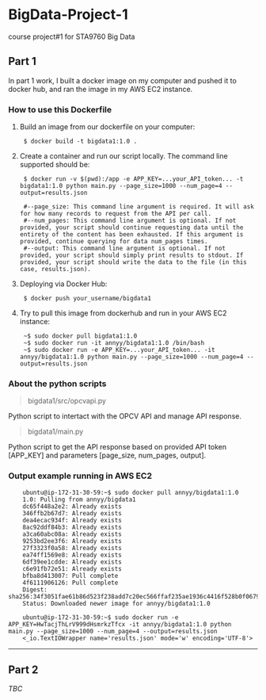 # BigData-Project-1
course project#1 for STA9760 Big Data

## Part 1

In part 1 work, I built a docker image on my computer and pushed it to docker hub, and ran the image in my AWS EC2 instance.

### How to use this Dockerfile
1. Build an image from our dockerfile on your computer:

        $ docker build -t bigdata1:1.0 . 
2. Create a container and run our script locally. The command line supported should be:

        $ docker run -v $(pwd):/app -e APP_KEY=...your_API_token... -t bigdata1:1.0 python main.py --page_size=1000 --num_page=4 --output=results.json
        
        #--page_size: This command line argument is required. It will ask for how many records to request from the API per call.
        #--num_pages: This command line argument is optional. If not provided, your script should continue requesting data until the entirety of the content has been exhausted. If this argument is provided, continue querying for data num_pages times.
        #--output: This command line argument is optional. If not provided, your script should simply print results to stdout. If provided, your script should write the data to the file (in this case, results.json).

3. Deploying via Docker Hub:

        $ docker push your_username/bigdata1
4. Try to pull this image from dockerhub and run in your AWS EC2 instance:

        ~$ sudo docker pull bigdata1:1.0
        ~$ sudo docker run -it annyy/bigdata1:1.0 /bin/bash
        ~$ sudo docker run -e APP_KEY=...your_API_token... -it annyy/bigdata1:1.0 python main.py --page_size=1000 --num_page=4 --output=results.json

### About the python scripts
>bigdata1/src/opcvapi.py

Python script to intertact with the OPCV API and manage API response.

>bigdata1/main.py

Python script to get the API response based on provided API token [APP_KEY] and parameters [page_size, num_pages, output].

### Output example running in AWS EC2

        ubuntu@ip-172-31-30-59:~$ sudo docker pull annyy/bigdata1:1.0
        1.0: Pulling from annyy/bigdata1
        dc65f448a2e2: Already exists 
        346ffb2b67d7: Already exists 
        dea4ecac934f: Already exists 
        8ac92ddf84b3: Already exists 
        a3ca60abc08a: Already exists 
        9253bd2ee3f6: Already exists 
        27f3323f0a58: Already exists 
        ea74ff1569e8: Already exists 
        6df39ee1cdde: Already exists 
        c6e91fb72e51: Already exists 
        bfba8d413007: Pull complete 
        4f6111906126: Pull complete 
        Digest: sha256:34f3051fae61b86d523f238add7c20ec566ffaf235ae1936c4416f528b0f0679
        Status: Downloaded newer image for annyy/bigdata1:1.0
        
        ubuntu@ip-172-31-30-59:~$ sudo docker run -e APP_KEY=HwTacjThLrV999dHsmrkzTfcx -it annyy/bigdata1:1.0 python main.py --page_size=1000 --num_page=4 --output=results.json
        <_io.TextIOWrapper name='results.json' mode='w' encoding='UTF-8'>

***

## Part 2
_TBC_
